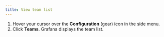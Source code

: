 ```yaml
---
title: View team list
---
```


1. Hover your cursor over the **Configuration** (gear) icon in the side menu.
1. Click **Teams**. Grafana displays the team list.
